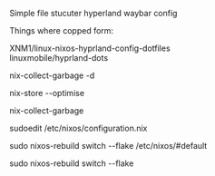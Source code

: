 Simple file stucuter hyperland waybar config

Things where copped form:

XNM1/linux-nixos-hyprland-config-dotfiles  
linuxmobile/hyprland-dots

nix-collect-garbage -d

nix-store --optimise

nix-collect-garbage

sudoedit /etc/nixos/configuration.nix 

sudo nixos-rebuild switch --flake /etc/nixos/#default

sudo nixos-rebuild switch --flake
